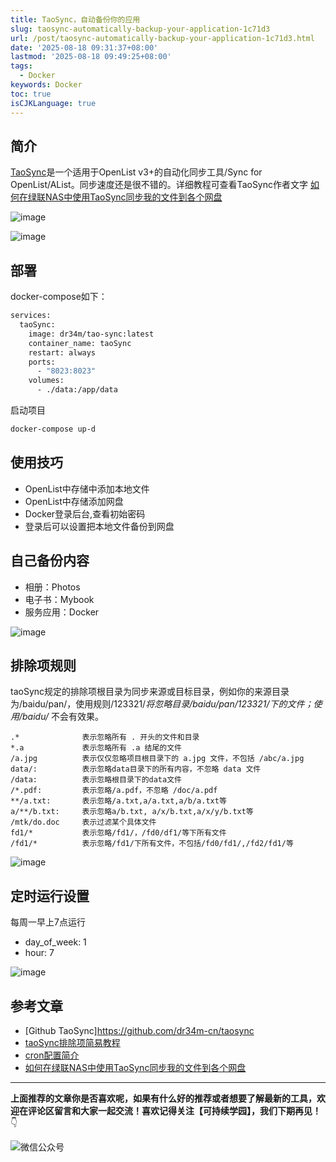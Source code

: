 ```yaml
---
title: TaoSync，自动备份你的应用
slug: taosync-automatically-backup-your-application-1c71d3
url: /post/taosync-automatically-backup-your-application-1c71d3.html
date: '2025-08-18 09:31:37+08:00'
lastmod: '2025-08-18 09:49:25+08:00'
tags:
  - Docker
keywords: Docker
toc: true
isCJKLanguage: true
---
```






## 简介

[TaoSync](https://github.com/dr34m-cn/taosync)是一个适用于OpenList v3+的自动化同步工具/Sync for OpenList/AList。同步速度还是很不错的。详细教程可查看TaoSync作者文字 [如何在绿联NAS中使用TaoSync同步我的文件到各个网盘](https://dr34m.cn/2024/07/newpost-57/)

![image](assets/image-20250818094750-b6ae8o6.png)

![image](assets/image-20250818094802-xdgf0a4.png)

## 部署

docker-compose如下：

```bash
services:
  taoSync:
    image: dr34m/tao-sync:latest
    container_name: taoSync
    restart: always
    ports:
      - "8023:8023"
    volumes:
      - ./data:/app/data
```

启动项目

```bash
docker-compose up-d 
```

## 使用技巧

- OpenList中存储中添加本地文件
- OpenList中存储添加网盘
- Docker登录后台,查看初始密码
- 登录后可以设置把本地文件备份到网盘

## 自己备份内容

- 相册：Photos
- 电子书：Mybook
- 服务应用：Docker

![image](assets/image-20250818094816-mllsfy8.png)

## 排除项规则

taoSync规定的排除项根目录为同步来源或目标目录，例如你的来源目录为/baidu/pan/，使用规则/123321/*将忽略目录/baidu/pan/123321/下的文件；使用/baidu/* 不会有效果。

```gitignore
.*              表示忽略所有 . 开头的文件和目录
*.a             表示忽略所有 .a 结尾的文件
/a.jpg          表示仅仅忽略项目根目录下的 a.jpg 文件，不包括 /abc/a.jpg
data/:          表示忽略data目录下的所有内容，不忽略 data 文件
/data:          表示忽略根目录下的data文件
/*.pdf:         表示忽略/a.pdf，不忽略 /doc/a.pdf
**/a.txt:       表示忽略/a.txt,a/a.txt,a/b/a.txt等
a/**/b.txt:     表示忽略a/b.txt, a/x/b.txt,a/x/y/b.txt等
/mtk/do.doc     表示过滤某个具体文件
fd1/*           表示忽略/fd1/，/fd0/df1/等下所有文件
/fd1/*          表示忽略/fd1/下所有文件，不包括/fd0/fd1/,/fd2/fd1/等
```

![image](assets/image-20250818094827-uj51p8a.png)

## 定时运行设置

每周一早上7点运行

- day_of_week: 1
- hour: 7

![image](assets/image-20250818094837-z3l9i3r.png)

## 参考文章

- [Github TaoSync]https://github.com/dr34m-cn/taosync
- [taoSync排除项简易教程](https://dr34m.cn/2024/09/newpost-60/)
- [cron配置简介](https://dr34m.cn/2024/08/newpost-58/)
- [如何在绿联NAS中使用TaoSync同步我的文件到各个网盘](https://dr34m.cn/2024/07/newpost-57/)

---

**上面推荐的文章你是否喜欢呢，如果有什么好的推荐或者想要了解最新的工具，欢迎在评论区留言和大家一起交流！喜欢记得关注【可持续学园】，我们下期再见！**  👇

![微信公众号](assets/微信公众号-20250813124220-913xdfk.webp)​

‍
